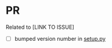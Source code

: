 # PR

Related to [LINK TO ISSUE]

- [ ] bumped version number in
  [setup.py](https://github.com/GSA/ckanext-geodatagov/blob/1b1bad0b2ff06112e18c7f4f4fb1143baec1266a/setup.py#L13)
